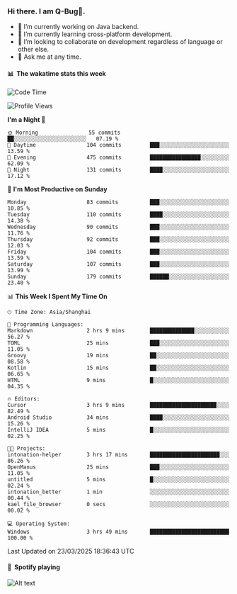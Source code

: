 ### Hi there. I am Q-Bug🐞.

- 🔭 I’m currently working on Java backend.
- 🌱 I’m currently learning cross-platform development.
- 👯 I’m looking to collaborate on development regardless of language or other else.
- 💬 Ask me at any time.

#### 📊 &nbsp;**The wakatime stats this week**  
<!--START_SECTION:waka-->
![Code Time](http://img.shields.io/badge/Code%20Time-298%20hrs%202%20mins-blue)

![Profile Views](http://img.shields.io/badge/Profile%20Views-0-blue)

**I'm a Night 🦉** 

```text
🌞 Morning                55 commits          ██░░░░░░░░░░░░░░░░░░░░░░░   07.19 % 
🌆 Daytime                104 commits         ███░░░░░░░░░░░░░░░░░░░░░░   13.59 % 
🌃 Evening                475 commits         ████████████████░░░░░░░░░   62.09 % 
🌙 Night                  131 commits         ████░░░░░░░░░░░░░░░░░░░░░   17.12 % 
```
📅 **I'm Most Productive on Sunday** 

```text
Monday                   83 commits          ███░░░░░░░░░░░░░░░░░░░░░░   10.85 % 
Tuesday                  110 commits         ████░░░░░░░░░░░░░░░░░░░░░   14.38 % 
Wednesday                90 commits          ███░░░░░░░░░░░░░░░░░░░░░░   11.76 % 
Thursday                 92 commits          ███░░░░░░░░░░░░░░░░░░░░░░   12.03 % 
Friday                   104 commits         ███░░░░░░░░░░░░░░░░░░░░░░   13.59 % 
Saturday                 107 commits         ███░░░░░░░░░░░░░░░░░░░░░░   13.99 % 
Sunday                   179 commits         ██████░░░░░░░░░░░░░░░░░░░   23.40 % 
```


📊 **This Week I Spent My Time On** 

```text
🕑︎ Time Zone: Asia/Shanghai

💬 Programming Languages: 
Markdown                 2 hrs 9 mins        ██████████████░░░░░░░░░░░   56.27 % 
TOML                     25 mins             ███░░░░░░░░░░░░░░░░░░░░░░   11.05 % 
Groovy                   19 mins             ██░░░░░░░░░░░░░░░░░░░░░░░   08.58 % 
Kotlin                   15 mins             ██░░░░░░░░░░░░░░░░░░░░░░░   06.65 % 
HTML                     9 mins              █░░░░░░░░░░░░░░░░░░░░░░░░   04.35 % 

🔥 Editors: 
Cursor                   3 hrs 9 mins        █████████████████████░░░░   82.49 % 
Android Studio           34 mins             ████░░░░░░░░░░░░░░░░░░░░░   15.26 % 
IntelliJ IDEA            5 mins              █░░░░░░░░░░░░░░░░░░░░░░░░   02.25 % 

🐱‍💻 Projects: 
intonation-helper        3 hrs 17 mins       ██████████████████████░░░   86.26 % 
OpenManus                25 mins             ███░░░░░░░░░░░░░░░░░░░░░░   11.05 % 
untitled                 5 mins              █░░░░░░░░░░░░░░░░░░░░░░░░   02.24 % 
intonation_better        1 min               ░░░░░░░░░░░░░░░░░░░░░░░░░   00.44 % 
kael_file_browser        0 secs              ░░░░░░░░░░░░░░░░░░░░░░░░░   00.02 % 

💻 Operating System: 
Windows                  3 hrs 49 mins       █████████████████████████   100.00 % 
```


 Last Updated on 23/03/2025 18:36:43 UTC
<!--END_SECTION:waka-->

#### 🎵 &nbsp;**Spotify playing**  
![Alt text](https://spotify-recently-played-readme.vercel.app/api?user=e5y1o4x7kdt9kf2blu4wvmb4s&unique={true|1|on|yes})
